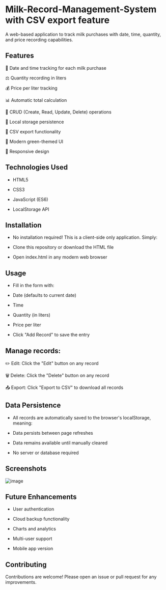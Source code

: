 # Milk-Record-Management-System with CSV export feature

A web-based application to track milk purchases with date, time, quantity, and price recording capabilities.

## Features
📅 Date and time tracking for each milk purchase

⚖️ Quantity recording in liters

💰 Price per liter tracking

📊 Automatic total calculation

🔄 CRUD (Create, Read, Update, Delete) operations

💾 Local storage persistence

📁 CSV export functionality

🎨 Modern green-themed UI

📱 Responsive design

## Technologies Used
- HTML5

- CSS3

- JavaScript (ES6)

- LocalStorage API

## Installation
- No installation required! This is a client-side only application. Simply:

- Clone this repository or download the HTML file

- Open index.html in any modern web browser

## Usage
- Fill in the form with:

- Date (defaults to current date)

- Time

- Quantity (in liters)

- Price per liter

- Click "Add Record" to save the entry

## Manage records:

✏️ Edit: Click the "Edit" button on any record

🗑️ Delete: Click the "Delete" button on any record

📤 Export: Click "Export to CSV" to download all records

## Data Persistence
- All records are automatically saved to the browser's localStorage, meaning:

- Data persists between page refreshes

- Data remains available until manually cleared

- No server or database required

## Screenshots
![image](https://github.com/user-attachments/assets/5d3834e6-3f66-4167-9111-377b2e637b3c)

## Future Enhancements
- User authentication

- Cloud backup functionality

- Charts and analytics

- Multi-user support

- Mobile app version

## Contributing
Contributions are welcome! Please open an issue or pull request for any improvements.
